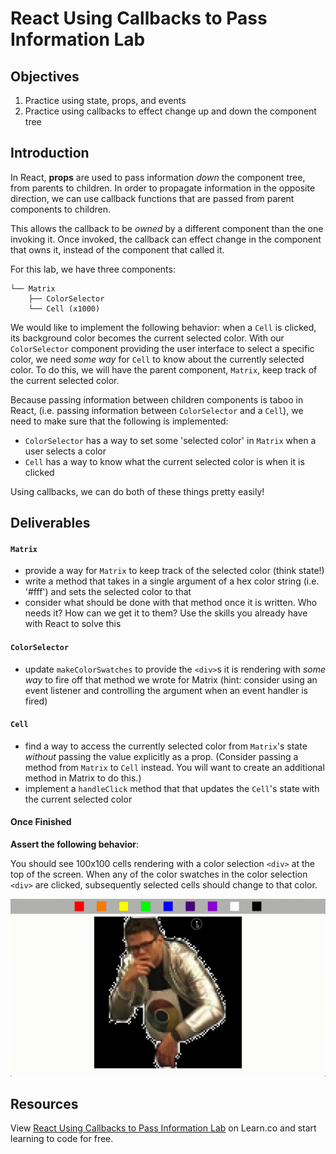 # React Using Callbacks to Pass Information Lab


## Objectives

1. Practice using state, props, and events
2. Practice using callbacks to effect change up and down the component tree


## Introduction

In React, **props** are used to pass information _down_ the component tree, from
parents to children. In order to propagate information in the opposite
direction, we can use callback functions that are passed from parent components
to children.

This allows the callback to be _owned_ by a different component than the one
invoking it. Once invoked, the callback can effect change in the component that
owns it, instead of the component that called it.

For this lab, we have three components:

```
└── Matrix
    ├── ColorSelector
    └── Cell (x1000)
```

We would like to implement the following behavior: when a `Cell` is clicked, its
background color becomes the current selected color. With our `ColorSelector`
component providing the user interface to select a specific color, we need _some
way_ for `Cell` to know about the currently selected color. To do this, we will
have the parent component, `Matrix`, keep track of the current selected color.

Because passing information between children components is taboo in React, (i.e.
passing information between `ColorSelector` and a `Cell`), we need to make sure
that the following is implemented:

- `ColorSelector` has a way to set some 'selected color' in `Matrix` when a user selects a color
- `Cell` has a way to know what the current selected color is when it is clicked

Using callbacks, we can do both of these things pretty easily!

## Deliverables

#### `Matrix`
- provide a way for `Matrix` to keep track of the selected color (think state!)
- write a method that takes in a single argument of a hex color string (i.e.
'#fff') and sets the selected color to that
- consider what should be done with that method once it is written. Who needs it?
How can we get it to them? Use the skills you already have with React to solve
this

#### `ColorSelector`

- update `makeColorSwatches` to provide the `<div>`s it is rendering with _some
way_ to fire off that method we wrote for Matrix (hint: consider using an event
listener and controlling the argument when an event handler is fired)

#### `Cell`

- find a way to access the currently selected color from `Matrix`'s state
_without_ passing the value explicitly as a prop. (Consider passing a method
from `Matrix` to `Cell` instead. You will want to create an additional method in
Matrix to do this.)
- implement a `handleClick` method that that updates the `Cell`'s state with the
current selected color


#### Once Finished

**Assert the following behavior**:

You should see 100x100 cells rendering with a color selection `<div>` at the top
of the screen. When any of the color swatches in the color selection `<div>` are
clicked, subsequently selected cells should change to that color.

<p align="center">
  <img src="src/completed-example.gif" />
</p>

## Resources

<p class='util--hide'>View <a href='https://learn.co/lessons/react-using-callbacks-to-pass-information-lab'>React Using Callbacks to Pass Information Lab</a> on Learn.co and start learning to code for free.</p>

